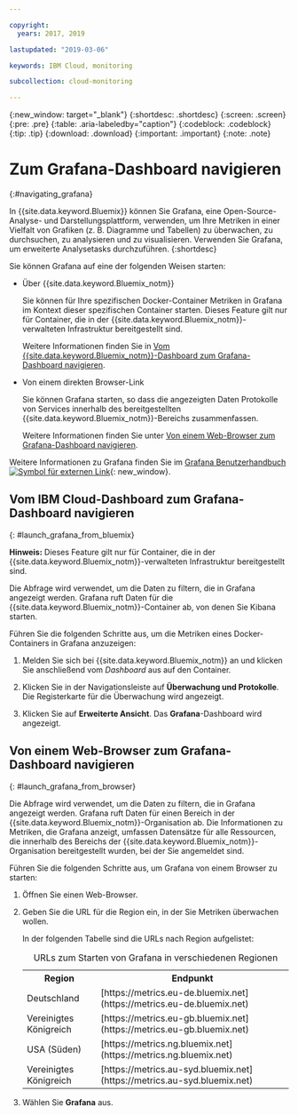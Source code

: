 ```yaml
---

copyright:
  years: 2017, 2019

lastupdated: "2019-03-06"

keywords: IBM Cloud, monitoring

subcollection: cloud-monitoring

---
```


{:new_window: target="_blank"}
{:shortdesc: .shortdesc}
{:screen: .screen}
{:pre: .pre}
{:table: .aria-labeledby="caption"}
{:codeblock: .codeblock}
{:tip: .tip}
{:download: .download}
{:important: .important}
{:note: .note}


# Zum Grafana-Dashboard navigieren
{:#navigating_grafana}

In {{site.data.keyword.Bluemix}} können Sie Grafana, eine Open-Source-Analyse- und Darstellungsplattform, verwenden, um Ihre Metriken in einer Vielfalt von Grafiken (z. B. Diagramme und Tabellen) zu überwachen, zu durchsuchen, zu analysieren und zu visualisieren. Verwenden Sie Grafana, um erweiterte Analysetasks durchzuführen.
{:shortdesc}

Sie können Grafana auf eine der folgenden Weisen starten:

* Über {{site.data.keyword.Bluemix_notm}}

    Sie können für Ihre spezifischen Docker-Container Metriken in Grafana im Kontext dieser spezifischen Container starten. Dieses Feature gilt nur für Container, die in der {{site.data.keyword.Bluemix_notm}}-verwalteten Infrastruktur bereitgestellt sind. 
    
    Weitere Informationen finden Sie in [Vom {{site.data.keyword.Bluemix_notm}}-Dashboard zum
    Grafana-Dashboard navigieren](/docs/services/cloud-monitoring/grafana?topic=cloud-monitoring-navigating_grafana#launch_grafana_from_bluemix). 

* Von einem direkten Browser-Link

    Sie können Grafana starten, so dass die angezeigten Daten Protokolle von Services innerhalb des bereitgestellten {{site.data.keyword.Bluemix_notm}}-Bereichs zusammenfassen.
    
    Weitere Informationen finden Sie unter [Von einem Web-Browser zum Grafana-Dashboard navigieren](/docs/services/cloud-monitoring/grafana?topic=cloud-monitoring-navigating_grafana#launch_grafana_from_browser).
    
Weitere Informationen zu Grafana finden Sie im [Grafana Benutzerhandbuch![Symbol für externen Link](../../../icons/launch-glyph.svg "Symbol für externen Link")](http://docs.grafana.org/guides/getting_started/){: new_window}.


##  Vom IBM Cloud-Dashboard zum Grafana-Dashboard navigieren
{: #launch_grafana_from_bluemix}

**Hinweis:** Dieses Feature gilt nur für Container, die in der {{site.data.keyword.Bluemix_notm}}-verwalteten Infrastruktur bereitgestellt sind. 

Die Abfrage wird verwendet, um die Daten zu filtern, die in Grafana angezeigt werden. Grafana ruft Daten für die {{site.data.keyword.Bluemix_notm}}-Container ab, von denen Sie Kibana starten. 

Führen Sie die folgenden Schritte aus, um die Metriken eines Docker-Containers in Grafana anzuzeigen:

1. Melden Sie sich bei {{site.data.keyword.Bluemix_notm}} an und klicken Sie anschließend vom *Dashboard* aus auf den Container. 
    
2. Klicken Sie in der Navigationsleiste auf **Überwachung und Protokolle**. Die Registerkarte für die Überwachung wird angezeigt. 
    
3. Klicken Sie auf **Erweiterte Ansicht**. Das **Grafana**-Dashboard wird angezeigt.


##  Von einem Web-Browser zum Grafana-Dashboard navigieren
{: #launch_grafana_from_browser}

Die Abfrage wird verwendet, um die Daten zu filtern, die in Grafana angezeigt werden. Grafana ruft Daten für einen Bereich in der {{site.data.keyword.Bluemix_notm}}-Organisation ab. Die Informationen zu Metriken, die Grafana anzeigt, umfassen Datensätze für alle Ressourcen, die innerhalb des Bereichs der {{site.data.keyword.Bluemix_notm}}-Organisation bereitgestellt wurden, bei der Sie angemeldet sind.

Führen Sie die folgenden Schritte aus, um Grafana von einem Browser zu starten:

1. Öffnen Sie einen Web-Browser. 
2. Geben Sie die URL für die Region ein, in der Sie Metriken überwachen wollen. 

    In der folgenden Tabelle sind die URLs nach Region aufgelistet:
	<table>
      <caption>URLs zum Starten von Grafana in verschiedenen Regionen</caption>
      <tr>
        <th>Region</th>
	    <th>Endpunkt</th>
      </tr>
      <tr>
        <td>Deutschland</td>
	    <td>[https://metrics.eu-de.bluemix.net](https://metrics.eu-de.bluemix.net)</td>
      </tr>
      <tr>
        <td>Vereinigtes Königreich</td>
	    <td>[https://metrics.eu-gb.bluemix.net](https://metrics.eu-gb.bluemix.net)</td>
      </tr>
      <tr>
        <td>USA (Süden)</td>
    	<td>[https://metrics.ng.bluemix.net](https://metrics.ng.bluemix.net)</td>
      </tr>
      <tr>
        <td>Vereinigtes Königreich</td>
	    <td>[https://metrics.au-syd.bluemix.net](https://metrics.au-syd.bluemix.net)</td>
      </tr>
      
    </table>
	
2. Wählen Sie **Grafana** aus.
     

